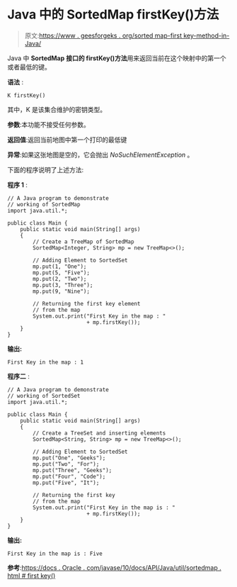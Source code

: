 # Java 中的 SortedMap firstKey()方法

> 原文:[https://www . geesforgeks . org/sorted map-first key-method-in-Java/](https://www.geeksforgeeks.org/sortedmap-firstkey-method-in-java/)

Java 中 **SortedMap 接口的 firstKey()方法**用来返回当前在这个映射中的第一个或者最低的键。

**语法** :

```
K firstKey()

```

其中，K 是该集合维护的密钥类型。

**参数**:本功能不接受任何参数。

**返回值**:返回当前地图中第一个打印的最低键

**异常**:如果这张地图是空的，它会抛出 *NoSuchElementException* 。

下面的程序说明了上述方法:

**程序 1** :

```
// A Java program to demonstrate
// working of SortedMap
import java.util.*;

public class Main {
    public static void main(String[] args)
    {
        // Create a TreeMap of SortedMap
        SortedMap<Integer, String> mp = new TreeMap<>();

        // Adding Element to SortedSet
        mp.put(1, "One");
        mp.put(5, "Five");
        mp.put(2, "Two");
        mp.put(3, "Three");
        mp.put(9, "Nine");

        // Returning the first key element
        // from the map
        System.out.print("First Key in the map : "
                         + mp.firstKey());
    }
}
```

**输出:**

```
First Key in the map : 1

```

**程序二** :

```
// A Java program to demonstrate
// working of SortedSet
import java.util.*;

public class Main {
    public static void main(String[] args)
    {
        // Create a TreeSet and inserting elements
        SortedMap<String, String> mp = new TreeMap<>();

        // Adding Element to SortedSet
        mp.put("One", "Geeks");
        mp.put("Two", "For");
        mp.put("Three", "Geeks");
        mp.put("Four", "Code");
        mp.put("Five", "It");

        // Returning the first key
        // from the map
        System.out.print("First Key in the map is : "
                         + mp.firstKey());
    }
}
```

**输出:**

```
First Key in the map is : Five

```

**参考**:[https://docs . Oracle . com/javase/10/docs/API/Java/util/sortedmap . html # first key()](https://docs.oracle.com/javase/10/docs/api/java/util/SortedMap.html#firstKey())
